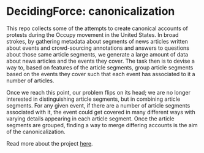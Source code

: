 # DecidingForce: canonicalization

This repo collects some of the attempts to create canonical accounts of protests during the Occupy movement in the United States. In broad strokes, by gathering metadata about segments of news articles written about events and crowd-sourcing annotations and answers to questions about those same article segments, we generate a large amount of data about news articles and the events they cover. The task then is to devise a way to, based on features of the article segments, group article segments based on the events they cover such that each event has associated to it a number of articles. 

Once we reach this point, our problem flips on its head; we are no longer interested in distinguishing article segments, but in combining article segments. For any given event, if there are a number of article segments associated with it, the event could get covered in many different ways with varying details appearing in each article segment. Once the article segments are grouped, finding a way to merge differing accounts is the aim of the canonicalization.

Read more about the project [here](http://www.goodlylabs.org/research/).